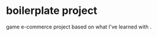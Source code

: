# boilerplate project
game e-commerce project based on what I've learned with <script src="https://www.udemy.com/course/react-avancado/learn/lecture/20659898#overview">Udemy</script>.